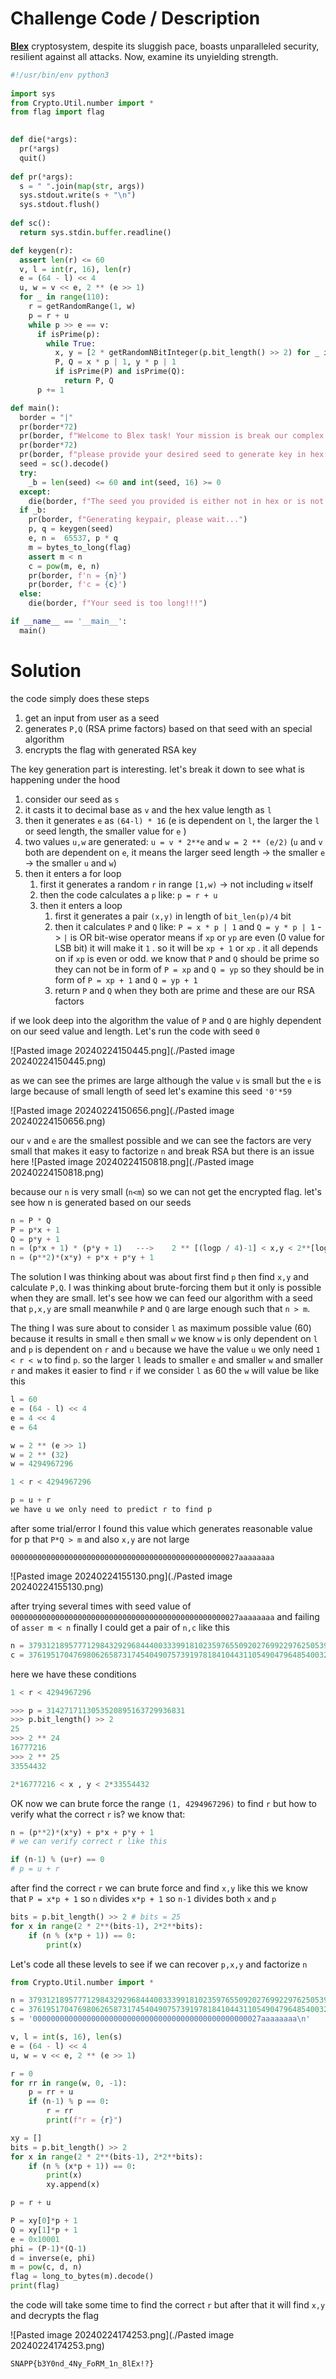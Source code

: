 # Challenge Code / Description

[**Blex**](https://snappctf.com/tasks/blex_d5497876fd46f852c5854aae4f4448c7e9320839.txz) cryptosystem, despite its sluggish pace, boasts unparalleled security, resilient against all attacks. Now, examine its unyielding strength.

```python
#!/usr/bin/env python3
  
import sys
from Crypto.Util.number import *
from flag import flag

  
def die(*args):
  pr(*args)
  quit()
  
def pr(*args):
  s = " ".join(map(str, args))
  sys.stdout.write(s + "\n")
  sys.stdout.flush()
  
def sc(): 
  return sys.stdin.buffer.readline()

def keygen(r):
  assert len(r) <= 60
  v, l = int(r, 16), len(r)
  e = (64 - l) << 4
  u, w = v << e, 2 ** (e >> 1)
  for _ in range(110):
    r = getRandomRange(1, w)
    p = r + u
    while p >> e == v:
      if isPrime(p):
        while True:
          x, y = [2 * getRandomNBitInteger(p.bit_length() >> 2) for _ in '__']
          P, Q = x * p | 1, y * p | 1
          if isPrime(P) and isPrime(Q):
            return P, Q
      p += 1

def main():
  border = "|"
  pr(border*72)
  pr(border, f"Welcome to Blex task! Your mission is break our complex cryptosystem", border)
  pr(border*72)
  pr(border, f"please provide your desired seed to generate key in hex:")
  seed = sc().decode()
  try:
    _b = len(seed) <= 60 and int(seed, 16) >= 0
  except:
    die(border, f"The seed you provided is either not in hex or is not valid!")
  if _b:
    pr(border, f"Generating keypair, please wait...")
    p, q = keygen(seed)
    e, n =  65537, p * q
    m = bytes_to_long(flag)
    assert m < n
    c = pow(m, e, n)
    pr(border, f'n = {n}')
    pr(border, f'c = {c}')
  else:
    die(border, f"Your seed is too long!!!")

if __name__ == '__main__':
  main()
```

# Solution
the code simply does these steps
1. get an input from user as a seed
2. generates `P,Q` (RSA prime factors) based on that seed with an special algorithm
3. encrypts the flag with generated RSA key

The key generation part is interesting.
let's break it down to see what is happening under the hood

1. consider our seed as `s`
2. it casts it to decimal base as `v` and the hex value length as `l`
3. then it generates `e` as  `(64-l) * 16` (e is dependent on `l`, the larger the `l` or seed length, the smaller value for `e` )
4. two values `u,w` are generated: `u = v * 2**e` and `w = 2 ** (e/2)` (`u` and `v` both are dependent on `e`, it means the larger seed length -> the smaller `e` -> the smaller `u` and `w`)
5. then it enters a for loop
	1. first it generates a random `r` in range `[1,w)` -> not including `w` itself 
	2. then the code calculates a `p` like: `p = r + u`
	3. then it enters a loop 
		1. first it generates a pair `(x,y)` in length of `bit_len(p)/4` bit
		2. then it calculates `P` and `Q` like: `P = x * p | 1` and `Q = y * p | 1` -> `|` is OR bit-wise operator means if `xp` or `yp` are even (0 value for LSB bit) it will make it `1` . so it will be `xp + 1` or `xp` . it all depends on if `xp` is even or odd. we know that `P` and `Q` should be prime so they can not be in form of `P = xp`  and `Q = yp` so they should be in form of `P = xp + 1` and `Q = yp + 1`
		3. return `P` and `Q` when they both are prime and these are our RSA factors


if we look deep into the algorithm the value of `P` and `Q` are highly dependent on our seed value and length. Let's run the code with seed  `0`

![Pasted image 20240224150445.png](./Pasted image 20240224150445.png)

as we can see the primes are large although the value `v` is small but the `e` is large because of small length of seed
let's examine this seed `'0'*59`

![Pasted image 20240224150656.png](./Pasted image 20240224150656.png)

our `v` and `e` are the smallest possible and we can see the factors are very small that makes it easy to factorize `n` and break RSA but there is an issue here
![Pasted image 20240224150818.png](./Pasted image 20240224150818.png)

because our `n` is very small (`n<m`) so we can not get the encrypted flag.
let's see how n is generated based on our seeds

```python
n = P * Q
P = p*x + 1
Q = p*y + 1
n = (p*x + 1) * (p*y + 1)   --->    2 ** [(logp / 4)-1] < x,y < 2**[logp / 4]
n = (p**2)*(x*y) + p*x + p*y + 1
```

The solution I was thinking about was about first find `p` then find `x,y` and calculate `P,Q`. I was thinking about brute-forcing them but it only is possible when they are small.
let's see how we can feed our algorithm with a seed that `p,x,y` are small meanwhile `P` and `Q` are large enough such that `n > m`.

The thing I was sure about to consider `l` as maximum possible value (60) because it results in small `e` then small `w` we know  `w` is only dependent on `l` and `p` is dependent on `r` and `u` because we have the value `u` we only need `1 < r < w` to find `p`. so the larger `l` leads to smaller `e` and smaller `w` and smaller `r` and makes it easier to find `r`
if we consider `l` as 60 the `w` will value be like this

```python
l = 60
e = (64 - l) << 4
e = 4 << 4
e = 64

w = 2 ** (e >> 1)
w = 2 ** (32)
w = 4294967296

1 < r < 4294967296

p = u + r
we have u we only need to predict r to find p
```

after some trial/error I found this value which generates reasonable value for p that `P*Q > m` and also `x,y` are not large

```
000000000000000000000000000000000000000000000000027aaaaaaaa
```

![Pasted image 20240224155130.png](./Pasted image 20240224155130.png)

after trying several times with seed value of `000000000000000000000000000000000000000000000000027aaaaaaaa` and failing of `asser m < n` finally I could get a pair of `n,c` like this
```python
n = 37931218957771298432929684440033399181023597655092027699229762505394899064299
c = 37619517047698062658731745404907573919781841044311054904796485400329681024110
```

here we have these conditions

```python
1 < r < 4294967296

>>> p = 3142717113053520895163729936831
>>> p.bit_length() >> 2
25
>>> 2 ** 24
16777216
>>> 2 ** 25
33554432

2*16777216 < x , y < 2*33554432
```

OK now we can brute force the range `(1, 4294967296)` to find `r` but how to verify what the correct `r` is?
we know that:

```python
n = (p**2)*(x*y) + p*x + p*y + 1
# we can verify correct r like this

if (n-1) % (u+r) == 0
# p = u + r
```

after find the correct `r` we can brute force and find `x,y` like this
we know that `P = x*p + 1` so `n` divides `x*p + 1` so `n-1` divides both  `x` and `p`

```python
bits = p.bit_length() >> 2 # bits = 25
for x in range(2 * 2**(bits-1), 2*2**bits):
	if (n % (x*p + 1)) == 0:
		print(x)
```


Let's code all these levels to see if we can recover `p,x,y` and factorize `n`

```python
from Crypto.Util.number import *

n = 37931218957771298432929684440033399181023597655092027699229762505394899064299
c = 37619517047698062658731745404907573919781841044311054904796485400329681024110
s = '000000000000000000000000000000000000000000000000027aaaaaaaa\n'

v, l = int(s, 16), len(s)
e = (64 - l) << 4
u, w = v << e, 2 ** (e >> 1)

r = 0
for rr in range(w, 0, -1):
    p = rr + u
    if (n-1) % p == 0:
        r = rr
        print(f"r = {r}")

xy = []
bits = p.bit_length() >> 2
for x in range(2 * 2**(bits-1), 2*2**bits):
    if (n % (x*p + 1)) == 0:
        print(x)
        xy.append(x)

p = r + u

P = xy[0]*p + 1
Q = xy[1]*p + 1
e = 0x10001
phi = (P-1)*(Q-1)
d = inverse(e, phi)
m = pow(c, d, n)
flag = long_to_bytes(m).decode()
print(flag)
```

the code will take some time to find the correct `r` but after that it will find `x,y` and decrypts the flag

![Pasted image 20240224174253.png](./Pasted image 20240224174253.png)

```
SNAPP{b3Y0nd_4Ny_FoRM_1n_8lEx!?}
```